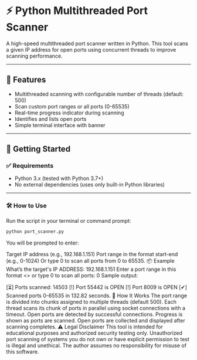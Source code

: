 # ⚡ Python Multithreaded Port Scanner

A high-speed multithreaded port scanner written in Python. This tool scans a given IP address for open ports using concurrent threads to improve scanning performance.

---

## 🔧 Features

- Multithreaded scanning with configurable number of threads (default: 500)
- Scan custom port ranges or all ports (0-65535)
- Real-time progress indicator during scanning
- Identifies and lists open ports
- Simple terminal interface with banner

---

## 🚀 Getting Started

### ✅ Requirements

- Python 3.x (tested with Python 3.7+)
- No external dependencies (uses only built-in Python libraries)

---

### 🛠️ How to Use

Run the script in your terminal or command prompt:

```bash
python port_scanner.py
```
You will be prompted to enter:

Target IP address (e.g., 192.168.1.151)
Port range in the format start-end (e.g., 0-1024) Or type 0 to scan all ports from 0 to 65535.
📦 Example
What’s the target's IP ADDRESS: 192.168.1.151
Enter a port range in this format <<start-end>> or type 0 to scan all ports: 0
Sample output:

[⏳] Ports scanned: 14503
[!] Port 55442 is OPEN
[!] Port 8009 is OPEN
[✔] Scanned ports 0-65535 in 132.82 seconds.
🧠 How It Works
The port range is divided into chunks assigned to multiple threads (default 500).
Each thread scans its chunk of ports in parallel using socket connections with a timeout.
Open ports are detected by successful connections.
Progress is shown as ports are scanned.
Open ports are collected and displayed after scanning completes.
⚠️ Legal Disclaimer
This tool is intended for educational purposes and authorized security testing only. Unauthorized port scanning of systems you do not own or have explicit permission to test is illegal and unethical. The author assumes no responsibility for misuse of this software.
